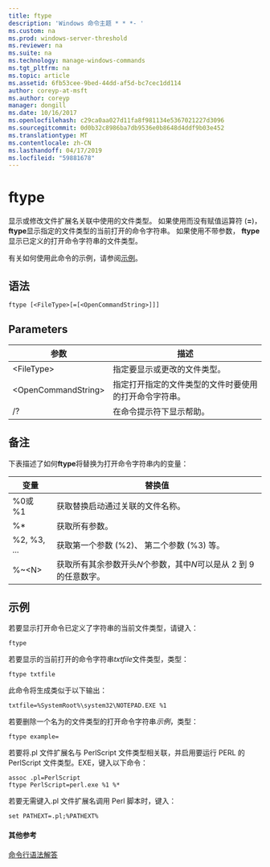 ```yaml
---
title: ftype
description: 'Windows 命令主题 * * *- '
ms.custom: na
ms.prod: windows-server-threshold
ms.reviewer: na
ms.suite: na
ms.technology: manage-windows-commands
ms.tgt_pltfrm: na
ms.topic: article
ms.assetid: 6fb53cee-9bed-44dd-af5d-bc7cec1dd114
author: coreyp-at-msft
ms.author: coreyp
manager: dongill
ms.date: 10/16/2017
ms.openlocfilehash: c29ca0aa027d11fa8f981134e5367021227d3096
ms.sourcegitcommit: 0d0b32c8986ba7db9536e0b8648d4ddf9b03e452
ms.translationtype: MT
ms.contentlocale: zh-CN
ms.lasthandoff: 04/17/2019
ms.locfileid: "59881678"
---
```

# <a name="ftype"></a>ftype



显示或修改文件扩展名关联中使用的文件类型。 如果使用而没有赋值运算符 (**=**)， **ftype**显示指定的文件类型的当前打开的命令字符串。 如果使用不带参数， **ftype**显示已定义的打开命令字符串的文件类型。

有关如何使用此命令的示例，请参阅[示例](#BKMK_examples)。

## <a name="syntax"></a>语法

```
ftype [<FileType>[=[<OpenCommandString>]]]
```

## <a name="parameters"></a>Parameters

|参数|描述|
|---------|-----------|
|\<FileType>|指定要显示或更改的文件类型。|
|\<OpenCommandString>|指定打开指定的文件类型的文件时要使用的打开命令字符串。|
|/?|在命令提示符下显示帮助。|

## <a name="remarks"></a>备注

下表描述了如何**ftype**将替换为打开命令字符串内的变量：

|变量|替换值|
|--------|-----------------|
|%0或 %1|获取替换启动通过关联的文件名称。|
|%*|获取所有参数。|
|%2, %3, ...|获取第一个参数 (%2)、 第二个参数 (%3) 等。|
|%~\<N>|获取所有其余参数开头*N*个参数，其中*N*可以是从 2 到 9 的任意数字。|

## <a name="BKMK_examples"></a>示例

若要显示打开命令已定义了字符串的当前文件类型，请键入：
```
ftype
```
若要显示的当前打开的命令字符串*txtfile*文件类型，类型：
```
ftype txtfile
```
此命令将生成类似于以下输出：
```
txtfile=%SystemRoot%\system32\NOTEPAD.EXE %1
```
若要删除一个名为的文件类型的打开命令字符串*示例*，类型：
```
ftype example=
```
若要将.pl 文件扩展名与 PerlScript 文件类型相关联，并启用要运行 PERL 的 PerlScript 文件类型。EXE，键入以下命令：
```
assoc .pl=PerlScript 
ftype PerlScript=perl.exe %1 %*
```
若要无需键入.pl 文件扩展名调用 Perl 脚本时，键入：
```
set PATHEXT=.pl;%PATHEXT%
```

#### <a name="additional-references"></a>其他参考

[命令行语法解答](command-line-syntax-key.md)